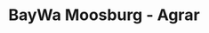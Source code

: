 ---
title: "BayWa Moosburg - Agrar"
url: /moosburg-a-d-isar/baywa-moosburg-agrar/
shop: Landwirtschaftlich
---